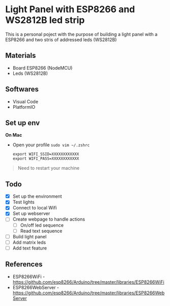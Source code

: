# Light Panel with ESP8266 and WS2812B led strip
This is a personal poject with the purpose of building a light panel with a ESP8266 and two stris of addressed leds (WS2812B)

## Materials
- Board ESP8266 (NodeMCU)
- Leds (WS2812B)

## Softwares
- Visual Code
- PlatformIO

## Set up env

**On Mac**
- Open your profile `sudo vim ~/.zshrc`
    ```
    export WIFI_SSID=XXXXXXXXXXXX
    export WIFI_PASS=XXXXXXXXXXXX
    ```
 > Need to restart your machine

## Todo
- [x] Set up the environment
- [x] Test lights
- [x] Connect to local Wifi
- [x] Set up webserver
- [ ] Create webpage to handle actions
  - [ ] On/off led sequence
  - [ ] Read text sequence
- [ ] Build light panel
- [ ] Add matrix leds
- [ ] Add text feature

## References
- ESP8266WiFi - https://github.com/esp8266/Arduino/tree/master/libraries/ESP8266WiFi
- ESP8266WebServer - https://github.com/esp8266/Arduino/tree/master/libraries/ESP8266WebServer